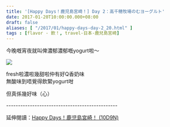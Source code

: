 ```yaml
---
title: '[Happy Days！鹿児島宮崎！] Day 2：高千穂牧場のむヨーグルト'
date: 2017-01-20T10:00:00.000+08:00
draft: false
aliases: [ "/2017/01/happy-days-day-2_20.html" ]
tags : [flavor - 飲！, travel-日本-鹿兒島宮崎]
---
```


今晚嘅宵夜就叫俾濃郁濃郁嘅yogurt啦～  

![](/images/kojkmi2h.jpg)

fresh啦濃啦幾甜啦仲有好Q香奶味  
無酸味到唔覺得飲緊yogurt咁  
  
但真係幾好味（心）  
  
\-----------------------------------------------  
  
延伸閱讀：[Happy Days！鹿児島宮崎！ (10D9N)](https://hidie.net/kojkmi10d9n/)
